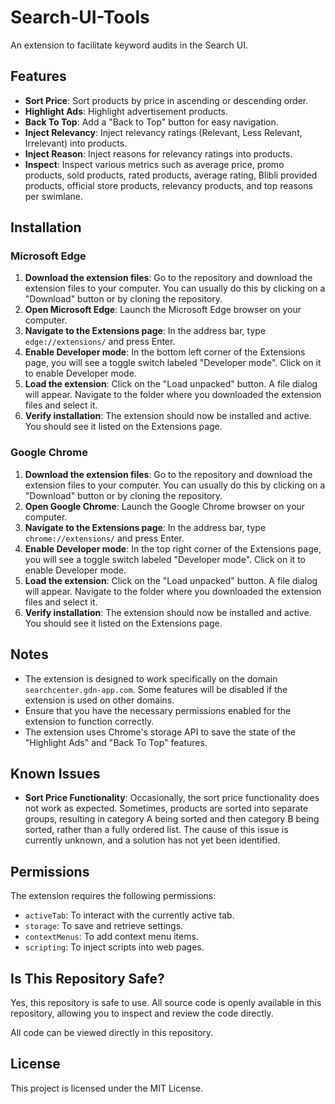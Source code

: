 # Search-UI-Tools

An extension to facilitate keyword audits in the Search UI.

## Features

- **Sort Price**: Sort products by price in ascending or descending order.
- **Highlight Ads**: Highlight advertisement products.
- **Back To Top**: Add a "Back to Top" button for easy navigation.
- **Inject Relevancy**: Inject relevancy ratings (Relevant, Less Relevant, Irrelevant) into products.
- **Inject Reason**: Inject reasons for relevancy ratings into products.
- **Inspect**: Inspect various metrics such as average price, promo products, sold products, rated products, average rating, Blibli provided products, official store products, relevancy products, and top reasons per swimlane.

## Installation

### Microsoft Edge

1. **Download the extension files**: Go to the repository and download the extension files to your computer. You can usually do this by clicking on a "Download" button or by cloning the repository.
2. **Open Microsoft Edge**: Launch the Microsoft Edge browser on your computer.
3. **Navigate to the Extensions page**: In the address bar, type `edge://extensions/` and press Enter.
4. **Enable Developer mode**: In the bottom left corner of the Extensions page, you will see a toggle switch labeled "Developer mode". Click on it to enable Developer mode.
5. **Load the extension**: Click on the "Load unpacked" button. A file dialog will appear. Navigate to the folder where you downloaded the extension files and select it.
6. **Verify installation**: The extension should now be installed and active. You should see it listed on the Extensions page.

### Google Chrome

1. **Download the extension files**: Go to the repository and download the extension files to your computer. You can usually do this by clicking on a "Download" button or by cloning the repository.
2. **Open Google Chrome**: Launch the Google Chrome browser on your computer.
3. **Navigate to the Extensions page**: In the address bar, type `chrome://extensions/` and press Enter.
4. **Enable Developer mode**: In the top right corner of the Extensions page, you will see a toggle switch labeled "Developer mode". Click on it to enable Developer mode.
5. **Load the extension**: Click on the "Load unpacked" button. A file dialog will appear. Navigate to the folder where you downloaded the extension files and select it.
6. **Verify installation**: The extension should now be installed and active. You should see it listed on the Extensions page.

## Notes

- The extension is designed to work specifically on the domain `searchcenter.gdn-app.com`. Some features will be disabled if the extension is used on other domains.
- Ensure that you have the necessary permissions enabled for the extension to function correctly.
- The extension uses Chrome's storage API to save the state of the "Highlight Ads" and "Back To Top" features.

## Known Issues

- **Sort Price Functionality**: Occasionally, the sort price functionality does not work as expected. Sometimes, products are sorted into separate groups, resulting in category A being sorted and then category B being sorted, rather than a fully ordered list. The cause of this issue is currently unknown, and a solution has not yet been identified.

## Permissions

The extension requires the following permissions:

- `activeTab`: To interact with the currently active tab.
- `storage`: To save and retrieve settings.
- `contextMenus`: To add context menu items.
- `scripting`: To inject scripts into web pages.

## Is This Repository Safe?

Yes, this repository is safe to use. All source code is openly available in this repository, allowing you to inspect and review the code directly.

All code can be viewed directly in this repository.

## License

This project is licensed under the MIT License.